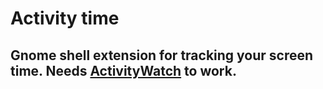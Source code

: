 # Activity time

## Gnome shell extension for tracking your screen time. Needs [ActivityWatch](https://activitywatch.net/) to work.
